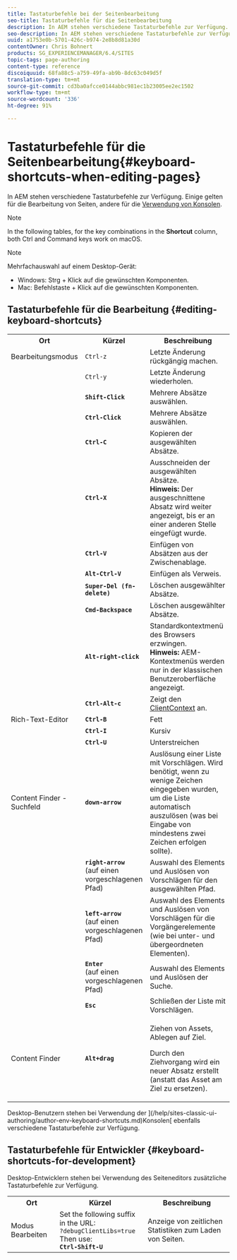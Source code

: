 ```yaml
---
title: Tastaturbefehle bei der Seitenbearbeitung
seo-title: Tastaturbefehle für die Seitenbearbeitung
description: In AEM stehen verschiedene Tastaturbefehle zur Verfügung. Einige gelten für die Bearbeitung von Seiten, andere für die Verwendung von Konsolen.
seo-description: In AEM stehen verschiedene Tastaturbefehle zur Verfügung. Einige gelten für die Bearbeitung von Seiten, andere für die Verwendung von Konsolen.
uuid: a1753e0b-5701-426c-b974-2e8b8d81a30d
contentOwner: Chris Bohnert
products: SG_EXPERIENCEMANAGER/6.4/SITES
topic-tags: page-authoring
content-type: reference
discoiquuid: 68fa88c5-a759-49fa-ab9b-8dc63c049d5f
translation-type: tm+mt
source-git-commit: cd3ba0afcce0144abbc981ec1b23005ee2ec1502
workflow-type: tm+mt
source-wordcount: '336'
ht-degree: 91%

---
```



# Tastaturbefehle für die Seitenbearbeitung{#keyboard-shortcuts-when-editing-pages}

In AEM stehen verschiedene Tastaturbefehle zur Verfügung. Einige gelten für die Bearbeitung von Seiten, andere für die [Verwendung von Konsolen](/help/sites-classic-ui-authoring/author-env-keyboard-shortcuts.md).

>[!NOTE]
>
>In the following tables, for the key combinations in the **Shortcut** column, both Ctrl and Command keys work on macOS.

>[!NOTE]
>
>Mehrfachauswahl auf einem Desktop-Gerät:
>
>* Windows: Strg + Klick auf die gewünschten Komponenten.
>* Mac: Befehlstaste + Klick auf die gewünschten Komponenten.

>



## Tastaturbefehle für die Bearbeitung {#editing-keyboard-shortcuts}

<table> 
 <tbody> 
  <tr> 
   <th>Ort</th> 
   <th>Kürzel</th> 
   <th>Beschreibung</th> 
  </tr> 
  <tr> 
   <td>Bearbeitungsmodus</td> 
   <td><code>Ctrl-z</code></td> 
   <td>Letzte Änderung rückgängig machen.</td> 
  </tr> 
  <tr> 
   <td> </td> 
   <td><code>Ctrl-y</code></td> 
   <td>Letzte Änderung wiederholen.</td> 
  </tr> 
  <tr> 
   <td> </td> 
   <td><strong><code>Shift-Click</code></strong></td> 
   <td>Mehrere Absätze auswählen.</td> 
  </tr> 
  <tr> 
   <td> </td> 
   <td><strong><code>Ctrl-Click</code></strong></td> 
   <td>Mehrere Absätze auswählen.</td> 
  </tr> 
  <tr> 
   <td> </td> 
   <td><strong><code>Ctrl-C</code></strong></td> 
   <td>Kopieren der ausgewählten Absätze.</td> 
  </tr> 
  <tr> 
   <td> </td> 
   <td><strong><code>Ctrl-X</code></strong></td> 
   <td>Ausschneiden der ausgewählten Absätze.<strong><br /> Hinweis:</strong> Der ausgeschnittene Absatz wird weiter angezeigt, bis er an einer anderen Stelle eingefügt wurde.</td> 
  </tr> 
  <tr> 
   <td> </td> 
   <td><strong><code>Ctrl-V</code></strong></td> 
   <td>Einfügen von Absätzen aus der Zwischenablage.</td> 
  </tr> 
  <tr> 
   <td> </td> 
   <td><strong><code>Alt-Ctrl-V</code></strong></td> 
   <td>Einfügen als Verweis.</td> 
  </tr> 
  <tr> 
   <td> </td> 
   <td><strong><code>Super-Del (fn-delete)</code></strong></td> 
   <td>Löschen ausgewählter Absätze.</td> 
  </tr> 
  <tr> 
   <td> </td> 
   <td><strong><code>Cmd-Backspace</code></strong></td> 
   <td>Löschen ausgewählter Absätze.</td> 
  </tr> 
  <tr> 
   <td> </td> 
   <td><strong><code>Alt-right-click</code></strong></td> 
   <td>Standardkontextmenü des Browsers erzwingen.<br />
<strong>Hinweis:</strong> AEM-Kontextmenüs werden nur in der klassischen Benutzeroberfläche angezeigt.</td> 
  </tr> 
  <tr> 
   <td> </td> 
   <td><strong><code>Ctrl-Alt-c</code></strong></td> 
   <td>Zeigt den <a href="/help/sites-administering/client-context.md">ClientContext</a> an.</td> 
  </tr> 
  <tr> 
   <td>Rich-Text-Editor<br /> </td> 
   <td><strong><code>Ctrl-B</code></strong><br /> </td> 
   <td>Fett</td> 
  </tr> 
  <tr> 
   <td> </td> 
   <td><strong><code>Ctrl-I</code></strong><br /> </td> 
   <td>Kursiv<br /> </td> 
  </tr> 
  <tr> 
   <td> </td> 
   <td><strong><code>Ctrl-U</code></strong><br /> </td> 
   <td>Unterstreichen</td> 
  </tr> 
  <tr> 
   <td>Content Finder - Suchfeld</td> 
   <td><strong><code>down-arrow</code></strong></td> 
   <td>Auslösung einer Liste mit Vorschlägen. Wird benötigt, wenn zu wenige Zeichen eingegeben wurden, um die Liste automatisch auszulösen (was bei Eingabe von mindestens zwei Zeichen erfolgen sollte).</td> 
  </tr> 
  <tr> 
   <td> </td> 
   <td><strong><code>right-arrow</code></strong><br /> (auf einen vorgeschlagenen Pfad)</td> 
   <td>Auswahl des Elements und Auslösen von Vorschlägen für den ausgewählten Pfad.</td> 
  </tr> 
  <tr> 
   <td> </td> 
   <td><strong><code>left-arrow</code></strong><br /> (auf einen vorgeschlagenen Pfad)</td> 
   <td>Auswahl des Elements und Auslösen von Vorschlägen für die Vorgängerelemente (wie bei unter- und übergeordneten Elementen).</td> 
  </tr> 
  <tr> 
   <td> </td> 
   <td><strong><code>Enter</code></strong><br /> (auf einen vorgeschlagenen Pfad)</td> 
   <td>Auswahl des Elements und Auslösen der Suche.</td> 
  </tr> 
  <tr> 
   <td> </td> 
   <td><strong><code>Esc</code></strong></td> 
   <td>Schließen der Liste mit Vorschlägen.</td> 
  </tr> 
  <tr> 
   <td>Content Finder<br /> </td> 
   <td><strong><code>Alt+drag</code></strong></td> 
   <td><p>Ziehen von Assets, Ablegen auf Ziel.</p> <p>Durch den Ziehvorgang wird ein neuer Absatz erstellt (anstatt das Asset am Ziel zu ersetzen).</p> </td> 
  </tr> 
 </tbody> 
</table>

Desktop-Benutzern stehen bei Verwendung der ](/help/sites-classic-ui-authoring/author-env-keyboard-shortcuts.md)Konsolen[ ebenfalls verschiedene Tastaturbefehle zur Verfügung.

## Tastaturbefehle für Entwickler {#keyboard-shortcuts-for-development}

Desktop-Entwicklern stehen bei Verwendung des Seiteneditors zusätzliche Tastaturbefehle zur Verfügung.

<table> 
 <tbody> 
  <tr> 
   <th>Ort</th> 
   <th>Kürzel</th> 
   <th>Beschreibung</th> 
  </tr> 
  <tr> 
   <td>Modus Bearbeiten</td> 
   <td>Set the following suffix in the URL:<br /> <code>?debugClientLibs=true</code><br /> Then use:<br /> <strong><code>Ctrl-Shift-U</code></strong></td> 
   <td>Anzeige von zeitlichen Statistiken zum Laden von Seiten.</td> 
  </tr> 
 </tbody> 
</table>

